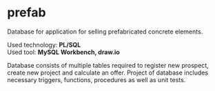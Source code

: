 # prefab
Database for application for selling prefabricated concrete elements. <br>

Used technology: <b>PL/SQL</b> <br>
Used tool: <b>MySQL Workbench, draw.io </b> <br>

Database consists of multiple tables required to register new prospect, create new project and calculate an offer.
Project of database includes necessary triggers, functions, procedures as well as unit tests.


